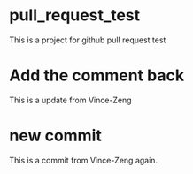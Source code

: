 # pull_request_test
This is a project for github pull request test
# Add the comment back 
This is a update from Vince-Zeng

# new commit
This is a commit from Vince-Zeng again. 
